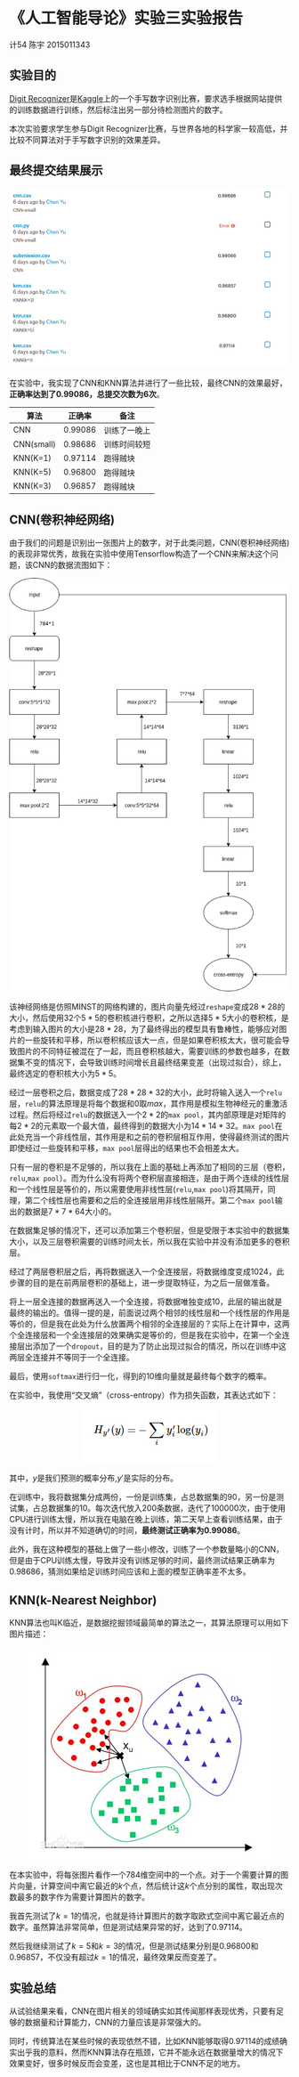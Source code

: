 # 《人工智能导论》实验三实验报告

计54 陈宇 2015011343

## 实验目的

[Digit Recognizer](https://www.kaggle.com/c/digit-recognizer)是[Kaggle](https://www.kaggle.com/)上的一个手写数字识别比赛，要求选手根据网站提供的训练数据进行训练，然后标注出另一部分待检测图片的数字。

本次实验要求学生参与Digit Recognizer比赛，与世界各地的科学家一较高低，并比较不同算法对于手写数字识别的效果差异。

## 最终提交结果展示

<div align=center><img src="imgs/submissions.png"/></div>

在实验中，我实现了CNN和KNN算法并进行了一些比较，最终CNN的效果最好，**正确率达到了$0.99086$，总提交次数为6次**。

<div align=center>
    <table>
        <thead>
            <tr>
                <th>算法</th>
                <th>正确率</th>
                <th>备注</th>
            </tr>
        </thead>
        <tbody>
            <tr>
                <td>CNN</td><td>0.99086</td><td>训练了一晚上</td>
            </tr>
            <tr>
                <td>CNN(small)</td><td>0.98686</td><td>训练时间较短</td>
            </tr>
            <tr>
                <td>KNN(K=1)</td><td>0.97114</td><td>跑得贼块</td>
            </tr>
            <tr>
                <td>KNN(K=5)</td><td>0.96800</td><td>跑得贼块</td>
            </tr>
            <tr>
                <td>KNN(K=3)</td><td>0.96857</td><td>跑得贼块</td>
            </tr>
        </tbody>
    </table>
</div>

## CNN(卷积神经网络)

由于我们的问题是识别出一张图片上的数字，对于此类问题，CNN(卷积神经网络)的表现非常优秀，故我在实验中使用Tensorflow构造了一个CNN来解决这个问题，该CNN的数据流图如下：

<div align=center><img src="imgs/CNN1.png"/></div>

该神经网络是仿照MINST的网络构建的，图片向量先经过`reshape`变成$28*28$的大小，然后使用$32$个$5*5$的卷积核进行卷积，之所以选择$5*5$大小的卷积核，是考虑到输入图片的大小是$28*28$，为了最终得出的模型具有鲁棒性，能够应对图片的一些旋转和平移，所以卷积核应该大一点，但是如果卷积核太大，很可能会导致图片的不同特征被混在了一起，而且卷积核越大，需要训练的参数也越多，在数据集不变的情况下，会导致训练时间增长且最终结果变差（出现过拟合），综上，最终选定的卷积核大小为$5*5$。

经过一层卷积之后，数据变成了$28*28*32$的大小，此时将输入送入一个`relu`层，`relu`的算法原理是将每个数据和$0$取$max$，其作用是模拟生物神经元的重激活过程。然后将经过`relu`的数据送入一个$2*2$的`max pool`，其内部原理是对矩阵的每$2*2$的元素取一个最大值，最终得到的数据大小为$14*14*32$。`max pool`在此处充当一个非线性层，其作用是和之前的卷积层相互作用，使得最终测试的图片即使经过一些旋转和平移，`max pool`层得出的结果也不会相差太大。

只有一层的卷积是不足够的，所以我在上面的基础上再添加了相同的三层（卷积，`relu`,`max pool`）。而为什么没有将两个卷积层直接相连，是由于两个连续的线性层和一个线性层是等价的，所以需要使用非线性层(`relu`,`max pool`)将其隔开，同理，第二个线性层也需要和之后的全连接层用非线性层隔开。第二个`max pool`输出的数据是$7*7*64$大小的。

在数据集足够的情况下，还可以添加第三个卷积层，但是受限于本实验中的数据集大小，以及三层卷积需要的训练时间太长，所以我在实验中并没有添加更多的卷积层。

经过了两层卷积层之后，再将数据送入一个全连接层，将数据维度变成$1024$，此步骤的目的是在前两层卷积的基础上，进一步提取特征，为之后一层做准备。

将上一层全连接的数据再送入一个全连接，将数据唯独变成$10$，此层的输出就是最终的输出的。值得一提的是，前面说过两个相邻的线性层和一个线性层的作用是等价的，但是我在此处为什么放置两个相邻的全连接层的？实际上在计算中，这两个全连接层和一个全连接层的效果确实是等价的，但是我在实验中，在第一个全连接层出添加了一个`dropout`，目的是为了防止出现过拟合的情况，所以在训练中这两层全连接并不等同于一个全连接。

最后，使用`softmax`进行归一化，得到的$10$维向量就是最终每个数字的概率。

在实验中，我使用“交叉熵”（cross-entropy）作为损失函数，其表达式如下：

<div align=center><img src="imgs/cross-entropy.png"/></div>

其中，$y$是我们预测的概率分布,$y'$是实际的分布。

在训练中，我将数据集分成两份，一份是训练集，占总数据集的$90%$，另一份是测试集，占总数据集的$10%$。每次迭代放入$200$条数据，迭代了$100000$次，由于使用CPU进行训练太慢，所以我在电脑在晚上训练，第二天早上查看训练结果，由于没有计时，所以并不知道确切的时间，**最终测试正确率为0.99086**。

此外，我在这种模型的基础上做了一些小修改，训练了一个参数量略小的CNN，但是由于CPU训练太慢，导致并没有训练足够的时间，最终测试结果正确率为0.98686，猜测如果给足训练时间应该和上面的模型正确率差不太多。

## KNN(k-Nearest Neighbor)

KNN算法也叫K临近，是数据挖掘领域最简单的算法之一，其算法原理可以用如下图片描述：

<div align=center><img src="imgs/KNN.jpg"/></div>

在本实验中，将每张图片看作一个$784$维空间中的一个点。对于一个需要计算的图片向量，计算空间中离它最近的$k$个点，然后统计这$k$个点分别的属性，取出现次数最多的数字作为需要计算图片的数字。

我首先测试了$k=1$的情况，也就是待计算图片的数字取欧式空间中离它最近点的数字。虽然算法非常简单，但是测试结果异常的好，达到了$0.97114$。

然后我继续测试了$k=5$和$k=3$的情况，但是测试结果分别是$0.96800$和$0.96857$，不仅没有超过$k=1$的情况，最终效果反而变差了。

## 实验总结

从试验结果来看，CNN在图片相关的领域确实如其传闻那样表现优秀，只要有足够的数据量和计算能力，CNN的力量应该是非常强大的。

同时，传统算法在某些时候的表现依然不错，比如KNN能够取得$0.97114$的成绩确实出乎我的意料，然而KNN算法存在瓶颈，它并不能永远在数据量增大的情况下效果变好，很多时候反而会变差，这也是其相比于CNN不足的地方。
